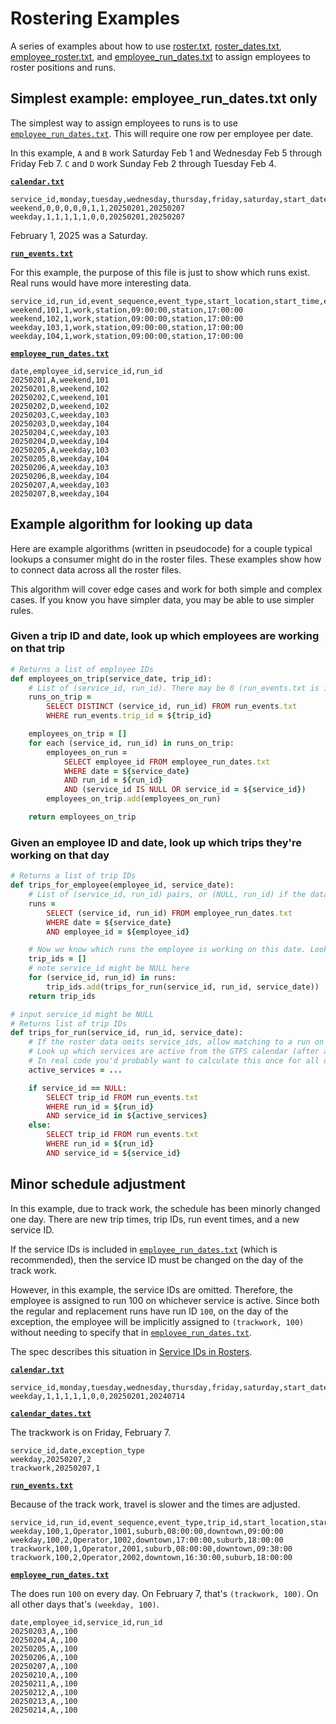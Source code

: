 # Rostering Examples

A series of examples about how to use [roster.txt](/docs/spec.md#rostertxt), [roster_dates.txt](/docs/spec.md#roster_datestxt), [employee_roster.txt](/docs/spec.md#employee_rostertxt), and [employee_run_dates.txt](/docs/spec.md#employee_run_datestxt) to assign employees to roster positions and runs.

## Simplest example: employee_run_dates.txt only

The simplest way to assign employees to runs is to use [`employee_run_dates.txt`](/docs/spec.md#employee_run_datestxt). This will require one row per employee per date.

In this example, `A` and `B` work Saturday Feb 1 and Wednesday Feb 5 through Friday Feb 7. `C` and `D` work Sunday Feb 2 through Tuesday Feb 4.

**[`calendar.txt`](https://gtfs.org/documentation/schedule/reference/#calendartxt)**

```csv
service_id,monday,tuesday,wednesday,thursday,friday,saturday,start_date,end_date
weekend,0,0,0,0,0,1,1,20250201,20250207
weekday,1,1,1,1,1,0,0,20250201,20250207
```

February 1, 2025 was a Saturday.

**[`run_events.txt`](/docs/spec.md#run_eventstxt)**

For this example, the purpose of this file is just to show which runs exist. Real runs would have more interesting data.

```csv
service_id,run_id,event_sequence,event_type,start_location,start_time,end_location,end_time
weekend,101,1,work,station,09:00:00,station,17:00:00
weekend,102,1,work,station,09:00:00,station,17:00:00
weekday,103,1,work,station,09:00:00,station,17:00:00
weekday,104,1,work,station,09:00:00,station,17:00:00
```

**[`employee_run_dates.txt`](/docs/spec.md#employee_run_datestxt)**

```csv
date,employee_id,service_id,run_id
20250201,A,weekend,101
20250201,B,weekend,102
20250202,C,weekend,101
20250202,D,weekend,102
20250203,C,weekday,103
20250203,D,weekday,104
20250204,C,weekday,103
20250204,D,weekday,104
20250205,A,weekday,103
20250205,B,weekday,104
20250206,A,weekday,103
20250206,B,weekday,104
20250207,A,weekday,103
20250207,B,weekday,104
```

## Example algorithm for looking up data

Here are example algorithms (written in pseudocode) for a couple typical lookups a consumer might do in the roster files. These examples show how to connect data across all the roster files.

This algorithm will cover edge cases and work for both simple and complex cases. If you know you have simpler data, you may be able to use simpler rules.

### Given a trip ID and date, look up which employees are working on that trip

```ruby
# Returns a list of employee IDs
def employees_on_trip(service_date, trip_id):
    # List of (service_id, run_id). There may be 0 (run_events.txt is incomplete), 1, or many (if multiple people work on that trip).
    runs_on_trip =
        SELECT DISTINCT (service_id, run_id) FROM run_events.txt
        WHERE run_events.trip_id = ${trip_id}

    employees_on_trip = []
    for each (service_id, run_id) in runs_on_trip:
        employees_on_run =
            SELECT employee_id FROM employee_run_dates.txt
            WHERE date = ${service_date}
            AND run_id = ${run_id}
            AND (service_id IS NULL OR service_id = ${service_id})
        employees_on_trip.add(employees_on_run)

    return employees_on_trip
```

### Given an employee ID and date, look up which trips they're working on that day

```ruby
# Returns a list of trip IDs
def trips_for_employee(employee_id, service_date):
    # List of (service_id, run_id) pairs, or (NULL, run_id) if the data omits the service id
    runs =
        SELECT (service_id, run_id) FROM employee_run_dates.txt
        WHERE date = ${service_date}
        AND employee_id = ${employee_id}

    # Now we know which runs the employee is working on this date. Look up the trips on those runs in run_events.txt
    trip_ids = []
    # note service_id might be NULL here
    for (service_id, run_id) in runs:
        trip_ids.add(trips_for_run(service_id, run_id, service_date))
    return trip_ids

# input service_id might be NULL
# Returns list of trip IDs
def trips_for_run(service_id, run_id, service_date):
    # If the roster data omits service_ids, allow matching to a run on any service_id that's active on this date
    # Look up which services are active from the GTFS calendar (after applying any TODS supplement files), based on the service_date and day_of_week.
    # In real code you'd probably want to calculate this once for all queries
    active_services = ...

    if service_id == NULL:
        SELECT trip_id FROM run_events.txt
        WHERE run_id = ${run_id}
        AND service_id in ${active_services}
    else:
        SELECT trip_id FROM run_events.txt
        WHERE run_id = ${run_id}
        AND service_id = ${service_id}
```

## Minor schedule adjustment

In this example, due to track work, the schedule has been minorly changed one day. There are new trip times, trip IDs, run event times, and a new service ID.

If the service IDs is included in [`employee_run_dates.txt`](/docs/spec/index.md#employee_run_datestxt) (which is recommended), then the service ID must be changed on the day of the track work.

However, in this example, the service IDs are omitted. Therefore, the employee is assigned to run 100 on whichever service is active. Since both the regular and replacement runs have run ID `100`, on the day of the exception, the employee will be implicitly assigned to `(trackwork, 100)` without needing to specify that in [`employee_run_dates.txt`](/docs/spec/index.md#employee_run_datestxt).

The spec describes this situation in [Service IDs in Rosters](/docs/spec/index.md#service-ids-in-rosters).

**[`calendar.txt`](https://gtfs.org/documentation/schedule/reference/#calendartxt)**

```csv
service_id,monday,tuesday,wednesday,thursday,friday,saturday,start_date,end_date
weekday,1,1,1,1,1,0,0,20250201,20240714
```

**[`calendar_dates.txt`](https://gtfs.org/documentation/schedule/reference/#calendar_datestxt)**

The trackwork is on Friday, February 7.

```csv
service_id,date,exception_type
weekday,20250207,2
trackwork,20250207,1
```

**[`run_events.txt`](/docs/spec.md#run_eventstxt)**

Because of the track work, travel is slower and the times are adjusted.

```csv
service_id,run_id,event_sequence,event_type,trip_id,start_location,start_time,end_location,end_time
weekday,100,1,Operator,1001,suburb,08:00:00,downtown,09:00:00
weekday,100,2,Operator,1002,downtown,17:00:00,suburb,18:00:00
trackwork,100,1,Operator,2001,suburb,08:00:00,downtown,09:30:00
trackwork,100,2,Operator,2002,downtown,16:30:00,suburb,18:00:00
```

**[`employee_run_dates.txt`](/docs/spec/index.md#employee_run_datestxt)**

The does run `100` on every day. On February 7, that's `(trackwork, 100)`. On all other days that's `(weekday, 100)`.

```csv
date,employee_id,service_id,run_id
20250203,A,,100
20250204,A,,100
20250205,A,,100
20250206,A,,100
20250207,A,,100
20250210,A,,100
20250211,A,,100
20250212,A,,100
20250213,A,,100
20250214,A,,100
```
